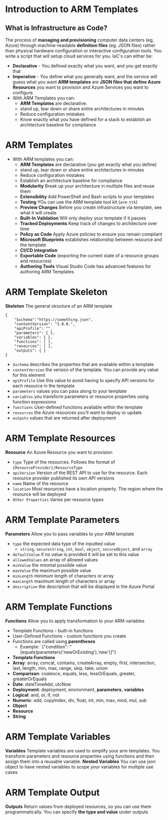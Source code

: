 # Introduction to ARM Templates
## What is Infrastructure as Code?
The process of **managing and provisioning** computer data centers (eg, Azure) through machine-readable **definition files** (eg. JSON files) rather than physical hardware configuration or interactive configuration tools.
You write a script that will setup cloud services for you.
IaC's can either be:
* **Declarative** - You defined exactly what you want, and you get exactly that
* **Imperative** - You define what you generally want, and the service will guess what you want
**ARM templates** are **JSON files that define Azure Resources** you want to provision and Azure Services you want to configure.
* With ARM Templates you can:
	* **ARM Templates** are declarative.
	* stand up, tear down or share entire architectures in minutes
	* Reduce configuration mistakes
	* Know exactly what you have defined for a stack to establish an architecture baseline for compliance
# ARM Templates
* With ARM templates you can:
	* **ARM Templates** are declarative (you get exactly what you define)
	* stand up, tear down or share entire architectures in minutes
	* Reduce configuration mistakes
	* Establish an architecture baseline for compliance
	* **Modularity** Break up your architecture in multiple files and reuse them
	* **Extensibility** Add PowerShell and Bash scripts to your templates
	* **Testing** YOu can use the ARM template tool kit (`arm-ttk`)
	* **Preview Changes** Before you create infrastructure via template, see what it will create
	* **Built-In Validation** Will only deploy your template if it passes
	* **Tracked Deployments** Keep track of changes to architecture over time
	* **Policy as Code** Apply Azure policies to ensure you remain compliant
	* **Microsoft Blueprints** establishes relationship between resource and the template
	* **CI/CD integration**
	* **Exportable Code** (exporting the current state of a resource groups and resources)
	* **Authoring Tools** Visual Studio Code has advanced features for authoring ARM Templates
# ARM Template Skeleton
**Skeleton** The general structure of an ARM template
```
{
	"$schema":"https://something.json",
	"contentVersion": "1.0.0.",
	"apiProfile": "",
	"parameters": { },
	"variables": { },
	"functions": [ ],
	"resources": [ ],
	"outputs": { }
}
```

* `$schema` describes the properties that are available within a template
* `contentVersion` the version of the template. You can provide any value for this element
* `apiProfile` Use this value to avoid having to specify API versions for each resource in the template
* `parameters` values you can pass along to your template
* `variables` you transform parameters or resource properties using function expressions
* `functions` User-defined functions available within the template
* `resources` the Azure resources you'll want to deploy or update
* `outputs` values that are returned after deployment
# ARM Template Resources
**Resource** An Azure Resource you want to provision
* `type` Type of the resources. Follows the format of `{ResourceProvider}/ResourceType`
* `apiVersion` Version of the REST API to use for the resource. Each resource provider published its own API versions
* `name` Name of the resource
* `location` Most resources have a location property. The region where the resource will be deployed
* `Other Properties` Varies per resource types
# ARM Template Parameters
**Parameters** Allow you to pass variables to your ARM template
* `type` the expected data type of the inputted value
	* `string`, `securestring`, `int`, `bool`, `object`, `secureObject`, and `array`
* `defaultValue` if no value is provided it will be set to this value
* `allowedValues` an array of allowed values
* `minValue` the minimal possible value
* `maxValue` the maximum possible value
* `minLength` minimum length of characters or array
* `maxLength` maximum length of characters or array
* `description` the description that will be displayed in the Azure Portal
# ARM Template Functions
**Functions** Allow you to apply transformation to your ARM variables
* Template Functions - built-in functions
* User-Defined Functions - custom functions you create
* Functions are called using **parentheses**
	* Example: `{"condition": "[equals(parameters('newOrExisting'),'new')]"}
* **Template Functions**
* **Array**: array, concat, contains, createArray, empty, first, intersection, last, length, min, max, range, skip, take, union
* **Comparison**: coalesce, equals, less, lessOrEquals, greater, greaterOrEquals
* **Date**: dateTimeAdd, utcNow
* **Deployment**: deployment, environment, **parameters**, **variables**
* **Logical**: and, or, if, not
* **Numeric**: add, copyIndex, div, float, int, min, max, mod, mul, sub
* **Object**
* **Resource**
* **String**
# ARM Template Variables
**Variables** Template variables are used to simplify your arm templates. You transform parameters and resource properties using functions and then assign them into a reusable variable.
**Nested Variables** You can use json object to have nested variables to scope your variables for multiple use cases
# ARM Template Output
**Outputs** Return values from deployed resources, so you can use them programmatically.
You can specify **the type and value** under outputs